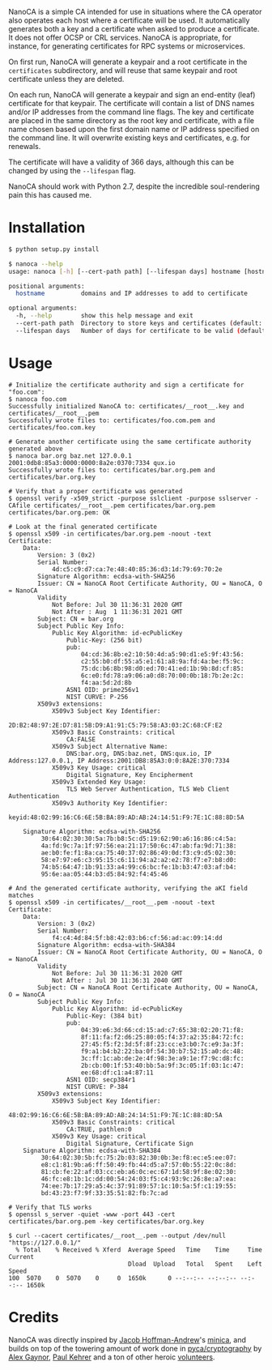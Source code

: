NanoCA is a simple CA intended for use in situations where the CA operator
also operates each host where a certificate will be used. It automatically
generates both a key and a certificate when asked to produce a certificate.
It does not offer OCSP or CRL services. NanoCA is appropriate, for instance,
for generating certificates for RPC systems or microservices.

On first run, NanoCA will generate a keypair and a root certificate in the
`certificates` subdirectory, and will reuse that same keypair and root
certificate unless they are deleted.

On each run, NanoCA will generate a keypair and sign an end-entity (leaf)
certificate for that keypair. The certificate will contain a list of DNS names
and/or IP addresses from the command line flags. The key and certificate are
placed in the same directory as the root key and certificate, with a file name
chosen based upon the first domain name or IP address specified on the command
line. It will overwrite existing keys and certificates, e.g. for renewals.

The certificate will have a validity of 366 days, although this can be changed
by using the `--lifespan` flag.

NanoCA should work with Python 2.7, despite the incredible soul-rendering pain
this has caused me.

# Installation

```bash
$ python setup.py install

$ nanoca --help
usage: nanoca [-h] [--cert-path path] [--lifespan days] hostname [hostname ...]

positional arguments:
  hostname          domains and IP addresses to add to certificate

optional arguments:
  -h, --help        show this help message and exit
  --cert-path path  Directory to store keys and certificates (default: "./certificates")
  --lifespan days   Number of days for certificate to be valid (default: 366)
```

# Usage

```
# Initialize the certificate authority and sign a certificate for "foo.com":
$ nanoca foo.com
Successfully initialized NanoCA to: certificates/__root__.key and certificates/__root__.pem
Successfully wrote files to: certificates/foo.com.pem and certificates/foo.com.key

# Generate another certificate using the same certificate authority generated above
$ nanoca bar.org baz.net 127.0.0.1 2001:0db8:85a3:0000:0000:8a2e:0370:7334 qux.io
Successfully wrote files to: certificates/bar.org.pem and certificates/bar.org.key

# Verify that a proper certificate was generated
$ openssl verify -x509_strict -purpose sslclient -purpose sslserver -CAfile certificates/__root__.pem certificates/bar.org.pem
certificates/bar.org.pem: OK

# Look at the final generated certificate
$ openssl x509 -in certificates/bar.org.pem -noout -text
Certificate:
    Data:
        Version: 3 (0x2)
        Serial Number:
            4d:c5:c9:d7:ca:7e:48:40:85:36:d3:1d:79:69:70:2e
        Signature Algorithm: ecdsa-with-SHA256
        Issuer: CN = NanoCA Root Certificate Authority, OU = NanoCA, O = NanoCA
        Validity
            Not Before: Jul 30 11:36:31 2020 GMT
            Not After : Aug  1 11:36:31 2021 GMT
        Subject: CN = bar.org
        Subject Public Key Info:
            Public Key Algorithm: id-ecPublicKey
                Public-Key: (256 bit)
                pub:
                    04:cd:36:8b:e2:10:50:4d:a5:90:d1:e5:9f:43:56:
                    c2:55:b0:df:55:a5:e1:61:a8:9a:fd:4a:be:f5:9c:
                    75:dc:b6:8b:98:d0:ed:70:41:ed:1b:9b:8d:cf:85:
                    6c:e0:fd:78:a9:06:a0:d8:70:00:0b:18:7b:2e:2c:
                    f4:aa:5d:2d:8b
                ASN1 OID: prime256v1
                NIST CURVE: P-256
        X509v3 extensions:
            X509v3 Subject Key Identifier:
                2D:B2:48:97:2E:D7:81:5B:D9:A1:91:C5:79:58:A3:03:2C:68:CF:E2
            X509v3 Basic Constraints: critical
                CA:FALSE
            X509v3 Subject Alternative Name:
                DNS:bar.org, DNS:baz.net, DNS:qux.io, IP Address:127.0.0.1, IP Address:2001:DB8:85A3:0:0:8A2E:370:7334
            X509v3 Key Usage: critical
                Digital Signature, Key Encipherment
            X509v3 Extended Key Usage:
                TLS Web Server Authentication, TLS Web Client Authentication
            X509v3 Authority Key Identifier:
                keyid:48:02:99:16:C6:6E:5B:BA:89:AD:AB:24:14:51:F9:7E:1C:88:8D:5A

    Signature Algorithm: ecdsa-with-SHA256
         30:64:02:30:30:5a:7b:b8:5c:d5:19:62:90:a6:16:86:c4:5a:
         4a:fd:9c:7a:1f:97:56:ea:21:17:50:6c:47:ab:fa:9d:71:38:
         ae:b0:fe:f1:8a:ca:75:40:37:02:86:49:0d:f3:c9:d5:02:30:
         58:e7:97:e6:c3:95:15:c6:11:94:a2:a2:e2:78:f7:e7:b8:d0:
         74:b5:64:47:1b:91:33:a4:99:c6:bc:fe:1b:b3:47:03:af:b4:
         95:6e:aa:05:44:b3:d5:84:92:f4:45:46

# And the generated certificate authority, verifying the aKI field matches
$ openssl x509 -in certificates/__root__.pem -noout -text
Certificate:
    Data:
        Version: 3 (0x2)
        Serial Number:
            f4:c4:4d:84:5f:b8:42:03:b6:cf:56:ad:ac:09:14:dd
        Signature Algorithm: ecdsa-with-SHA384
        Issuer: CN = NanoCA Root Certificate Authority, OU = NanoCA, O = NanoCA
        Validity
            Not Before: Jul 30 11:36:31 2020 GMT
            Not After : Jul 30 11:36:31 2040 GMT
        Subject: CN = NanoCA Root Certificate Authority, OU = NanoCA, O = NanoCA
        Subject Public Key Info:
            Public Key Algorithm: id-ecPublicKey
                Public-Key: (384 bit)
                pub:
                    04:39:e6:3d:66:cd:15:ad:c7:65:38:02:20:71:f8:
                    8f:11:fa:f2:d6:25:80:05:f4:37:a2:35:84:72:fc:
                    27:45:f5:f2:3d:5f:8f:23:cc:e3:b0:7c:e9:3a:3f:
                    f9:a1:b4:b2:22:ba:0f:54:30:b7:52:15:a0:dc:48:
                    3c:ff:1c:ab:de:2e:4f:98:3e:a9:1e:f7:9c:d8:fc:
                    2b:cb:00:1f:53:40:bb:5a:9f:3c:05:1f:03:1c:47:
                    ee:68:df:c1:a4:87:11
                ASN1 OID: secp384r1
                NIST CURVE: P-384
        X509v3 extensions:
            X509v3 Subject Key Identifier:
                48:02:99:16:C6:6E:5B:BA:89:AD:AB:24:14:51:F9:7E:1C:88:8D:5A
            X509v3 Basic Constraints: critical
                CA:TRUE, pathlen:0
            X509v3 Key Usage: critical
                Digital Signature, Certificate Sign
    Signature Algorithm: ecdsa-with-SHA384
         30:64:02:30:5b:fc:75:2b:03:82:30:0b:3e:f8:ec:e5:ee:07:
         e8:c1:81:9b:a6:ff:50:49:fb:44:d5:a7:57:0b:55:22:0c:8d:
         81:cb:fe:22:af:03:cc:eb:a6:0c:ec:67:1d:58:9f:8e:02:30:
         46:fc:e8:1b:1c:dd:00:54:24:03:f5:c4:93:9c:26:8e:a7:ea:
         74:ee:7b:17:29:a5:4c:37:91:89:57:1c:10:5a:5f:c1:19:55:
         bd:43:23:f7:9f:33:35:51:82:fb:7c:ad

# Verify that TLS works
$ openssl s_server -quiet -www -port 443 -cert certificates/bar.org.pem -key certificates/bar.org.key

$ curl --cacert certificates/__root__.pem --output /dev/null "https://127.0.0.1/"
  % Total    % Received % Xferd  Average Speed   Time    Time     Time  Current
                                 Dload  Upload   Total   Spent    Left  Speed
100  5070    0  5070    0     0  1650k      0 --:--:-- --:--:-- --:--:-- 1650k
```

# Credits

NanoCA was directly inspired by [Jacob Hoffman-Andrew](https://github.com/jsha)'s
[minica](https://github.com/jsha/minica), and builds on top of the towering amount
of work done in [pyca/cryptography](https://cryptography.io) by
[Alex Gaynor](https://github.com/alex), [Paul Kehrer](https://github.com/reaperhulk) and
a ton of other heroic [volunteers](https://github.com/pyca/cryptography/blob/master/AUTHORS.rst).